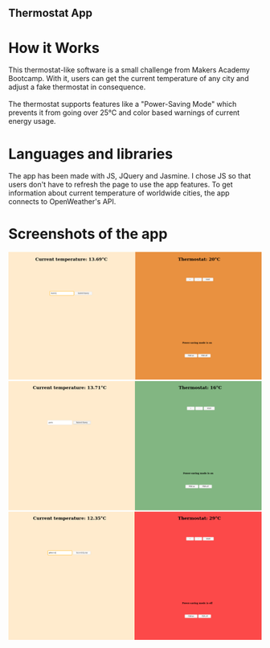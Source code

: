 ## Thermostat App

# How it Works
This thermostat-like software is a small challenge from Makers Academy Bootcamp. With it, users can get the current temperature of any city and adjust a fake thermostat in consequence. <br><br>
The thermostat supports features like a "Power-Saving Mode" which prevents it from going over 25°C and color based warnings of current energy usage.

# Languages and libraries
The app has been made with JS, JQuery and Jasmine. I chose JS so that users don't have to refresh the page to use the app features.
To get information about current temperature of worldwide cities, the app connects to OpenWeather's API.

# Screenshots of the app
<img src='./images/screenshot_app1.png' alt='demo thermapp'/>
<br>
<img src='./images/screenshot_app2.png' alt='demo thermapp'/>
<br>
<img src='./images/screenshot_app3.png' alt='demo thermapp'/>